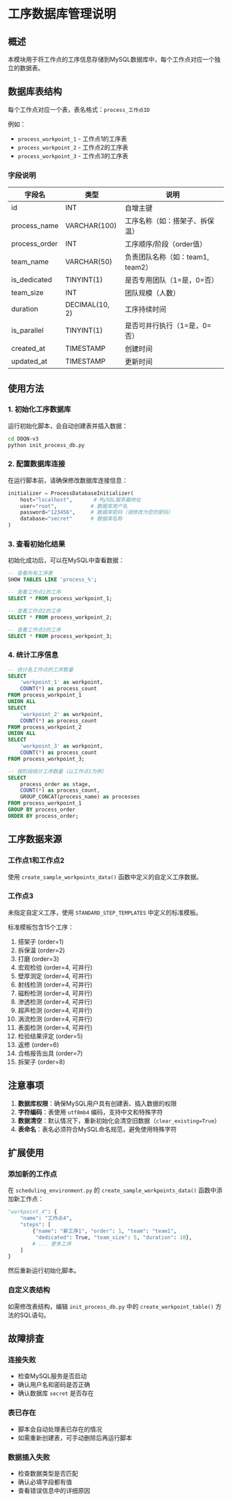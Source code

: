 # 工序数据库管理说明

## 概述

本模块用于将工作点的工序信息存储到MySQL数据库中，每个工作点对应一个独立的数据表。

## 数据库表结构

每个工作点对应一个表，表名格式：`process_工作点ID`

例如：
- `process_workpoint_1` - 工作点1的工序表
- `process_workpoint_2` - 工作点2的工序表
- `process_workpoint_3` - 工作点3的工序表

### 字段说明

| 字段名 | 类型 | 说明 |
|--------|------|------|
| id | INT | 自增主键 |
| process_name | VARCHAR(100) | 工序名称（如：搭架子、拆保温） |
| process_order | INT | 工序顺序/阶段（order值） |
| team_name | VARCHAR(50) | 负责团队名称（如：team1, team2） |
| is_dedicated | TINYINT(1) | 是否专用团队（1=是，0=否） |
| team_size | INT | 团队规模（人数） |
| duration | DECIMAL(10, 2) | 工序持续时间 |
| is_parallel | TINYINT(1) | 是否可并行执行（1=是，0=否） |
| created_at | TIMESTAMP | 创建时间 |
| updated_at | TIMESTAMP | 更新时间 |

## 使用方法

### 1. 初始化工序数据库

运行初始化脚本，会自动创建表并插入数据：

```bash
cd DDQN-v3
python init_process_db.py
```

### 2. 配置数据库连接

在运行脚本前，请确保修改数据库连接信息：

```python
initializer = ProcessDatabaseInitializer(
    host="localhost",       # MySQL服务器地址
    user="root",           # 数据库用户名
    password="123456",     # 数据库密码（请修改为您的密码）
    database="secret"      # 数据库名称
)
```

### 3. 查看初始化结果

初始化成功后，可以在MySQL中查看数据：

```sql
-- 查看所有工序表
SHOW TABLES LIKE 'process_%';

-- 查看工作点1的工序
SELECT * FROM process_workpoint_1;

-- 查看工作点2的工序
SELECT * FROM process_workpoint_2;

-- 查看工作点3的工序
SELECT * FROM process_workpoint_3;
```

### 4. 统计工序信息

```sql
-- 统计各工作点的工序数量
SELECT 
    'workpoint_1' as workpoint, 
    COUNT(*) as process_count 
FROM process_workpoint_1
UNION ALL
SELECT 
    'workpoint_2' as workpoint, 
    COUNT(*) as process_count 
FROM process_workpoint_2
UNION ALL
SELECT 
    'workpoint_3' as workpoint, 
    COUNT(*) as process_count 
FROM process_workpoint_3;

-- 按阶段统计工序数量（以工作点1为例）
SELECT 
    process_order as stage,
    COUNT(*) as process_count,
    GROUP_CONCAT(process_name) as processes
FROM process_workpoint_1
GROUP BY process_order
ORDER BY process_order;
```

## 工序数据来源

### 工作点1和工作点2
使用 `create_sample_workpoints_data()` 函数中定义的自定义工序数据。

### 工作点3
未指定自定义工序，使用 `STANDARD_STEP_TEMPLATES` 中定义的标准模板。

标准模板包含15个工序：
1. 搭架子 (order=1)
2. 拆保温 (order=2)
3. 打磨 (order=3)
4. 宏观检验 (order=4, 可并行)
5. 壁厚测定 (order=4, 可并行)
6. 射线检测 (order=4, 可并行)
7. 磁粉检测 (order=4, 可并行)
8. 渗透检测 (order=4, 可并行)
9. 超声检测 (order=4, 可并行)
10. 涡流检测 (order=4, 可并行)
11. 表面检测 (order=4, 可并行)
12. 检验结果评定 (order=5)
13. 返修 (order=6)
14. 合格报告出具 (order=7)
15. 拆架子 (order=8)

## 注意事项

1. **数据库权限**：确保MySQL用户具有创建表、插入数据的权限
2. **字符编码**：表使用 `utf8mb4` 编码，支持中文和特殊字符
3. **数据清空**：默认情况下，重新初始化会清空旧数据（`clear_existing=True`）
4. **表命名**：表名必须符合MySQL命名规范，避免使用特殊字符

## 扩展使用

### 添加新的工作点

在 `scheduling_environment.py` 的 `create_sample_workpoints_data()` 函数中添加新工作点：

```python
"workpoint_4": {
    "name": "工作点4",
    "steps": [
        {"name": "新工序1", "order": 1, "team": "team1", 
         "dedicated": True, "team_size": 5, "duration": 10},
        # ... 更多工序
    ]
}
```

然后重新运行初始化脚本。

### 自定义表结构

如需修改表结构，编辑 `init_process_db.py` 中的 `create_workpoint_table()` 方法的SQL语句。

## 故障排查

### 连接失败
- 检查MySQL服务是否启动
- 确认用户名和密码是否正确
- 确认数据库 `secret` 是否存在

### 表已存在
- 脚本会自动处理表已存在的情况
- 如需重新创建表，可手动删除后再运行脚本

### 数据插入失败
- 检查数据类型是否匹配
- 确认必填字段都有值
- 查看错误信息中的详细原因


